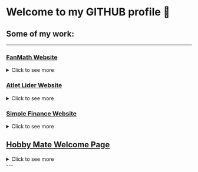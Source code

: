 # Welcome to my GITHUB profile 👋

## Some of my work:
---
### [FanMath Website](https://www.fanmath.net)
<details>
  <summary>Click to see more</summary>
  <br>
  <p>Welcome to the website for a small mathematics school, a project crafted with dedication and passion. Dive into the intricacies of numbers, patterns, and problem-solving as you navigate through this interactive platform. From engaging tutorials to captivating exercises, experience the essence of mathematics in a dynamic online environment. Join the other students on this mathematical journey, where learning knows no bounds! 🧮✨</p>
<details>
  <summary>What it looks like:</summary>
    <img src="https://github.com/Dobry-Georgiev/Dobry-Georgiev/blob/main/fanmath-images/fanmath-homepage.png" alt="Home Page">
    <img src="https://github.com/Dobry-Georgiev/Dobry-Georgiev/blob/main/fanmath-images/fanmath-courses.png" alt="Courses Page">
    <img src="https://github.com/Dobry-Georgiev/Dobry-Georgiev/blob/main/fanmath-images/fanmath-teacher.png" alt="About the teacher Page">
    <img src="https://github.com/Dobry-Georgiev/Dobry-Georgiev/blob/main/fanmath-images/fanmath-contacts.png" alt="Contacts Page">
</details>
</details>

### [Atlet Lider Website](https://atlet-lider.netlify.app)
<details>
  <summary>Click to see more</summary>
  <br>
  <p></p>
<details>
  <summary>What it looks like:</summary>
    <img src="https://github.com/Dobry-Georgiev/Dobry-Georgiev/blob/main/atlet-lider-images/homepage.png" alt="Home Page">
    <img src="https://github.com/Dobry-Georgiev/Dobry-Georgiev/blob/main/atlet-lider-images/coachpage.png" alt="About the coach Page">
    <img src="https://github.com/Dobry-Georgiev/Dobry-Georgiev/blob/main/atlet-lider-images/achievements-page.png" alt="Achievements Page">
    <img src="https://github.com/Dobry-Georgiev/Dobry-Georgiev/blob/main/atlet-lider-images/gallery-page.png" alt="Gallery Page">
    <img src="https://github.com/Dobry-Georgiev/Dobry-Georgiev/blob/main/atlet-lider-images/contacts-page.png" alt="Contacts Page">

</details>
</details>

### [Simple Finance Website](https://simple-finances.netlify.app)
<details>
  <summary>Click to see more</summary>
  <br>
  <p></p>
<details>
  <summary>What it looks like:</summary>
    <img src="https://github.com/Dobry-Georgiev/Dobry-Georgiev/blob/main/simple-finance-images/homepage.png" alt="Home Page">
    <img src="https://github.com/Dobry-Georgiev/Dobry-Georgiev/blob/main/simple-finance-images/simple-it.png" alt="Simple-It Page">
    <img src="https://github.com/Dobry-Georgiev/Dobry-Georgiev/blob/main/simple-finance-images/simple-law.png" alt="Simple-Law Page">
    <img src="https://github.com/Dobry-Georgiev/Dobry-Georgiev/blob/main/simple-finance-images/simple-marketing.png" alt="Simple-Marketing Page">
    <img src="https://github.com/Dobry-Georgiev/Dobry-Georgiev/blob/main/simple-finance-images/contacts.png" alt="Contacts Page">

</details>
</details>

 ## [Hobby Mate Welcome Page](https://hobbymate.netlify.app)
<details>
  <summary>Click to see more</summary>
  <br>
  <p></p>
<details>
  <summary>What it looks like:</summary>
    <img src="https://github.com/Dobry-Georgiev/Dobry-Georgiev/tree/main/hobbymate-images" alt="Home Page">
</details>
</details>
---
